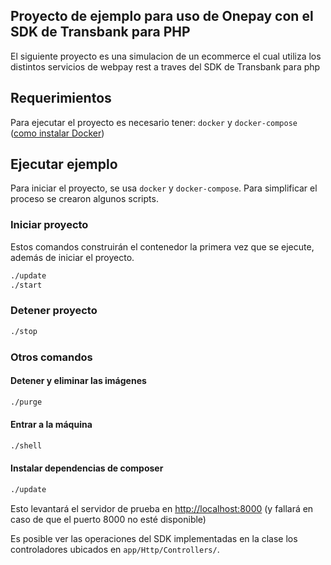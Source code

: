 Proyecto de ejemplo para uso de Onepay con el SDK de Transbank para PHP
--

El siguiente proyecto es una simulacion de un ecommerce el cual utiliza los distintos servicios de webpay rest a traves del SDK de Transbank para php


## Requerimientos
Para ejecutar el proyecto es necesario tener: 
 ```docker``` y ```docker-compose``` ([como instalar Docker](https://docs.docker.com/install/))

## Ejecutar ejemplo
Para iniciar el proyecto, se usa `docker` y `docker-compose`. Para simplificar el proceso se crearon algunos scripts. 

### Iniciar proyecto
Estos comandos construirán el contenedor la primera vez que se ejecute, además de iniciar el proyecto.
```bash
./update
./start
```

### Detener proyecto
```bash
./stop
```

### Otros comandos

#### Detener y eliminar las imágenes
```bash
./purge
```

#### Entrar a la máquina 
```bash
./shell
```

#### Instalar dependencias de composer
```bash
./update
```


Esto levantará el servidor de prueba en [http://localhost:8000](http://localhost:8000) (y fallará en caso de que el puerto 8000 no esté disponible)

Es posible ver las operaciones del SDK implementadas en la clase los controladores ubicados en `app/Http/Controllers/`. 

